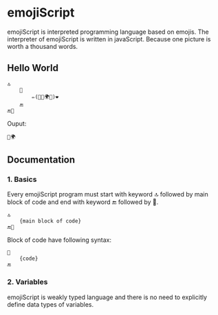 # emojiScript

emojiScript is interpreted programming language based on emojis. The interpreter of emojiScript is written in javaScript.
Because one picture is worth a thousand words.

## Hello World

	🔝
		🏃
			✏️(💬👋🌍💬)❤️
		🔚
	🔚🏁
	
Ouput:

	👋🌍



## Documentation

### 1. Basics

Every emojiScript program must start with keyword 🔝 followed by main block of code and end with keyword 🔚 followed by 🏁.

	🔝
		{main block of code}
	🔚🏁

Block of code have following syntax:

	🏃
		{code}
	🔚
	
### 2. Variables

emojiScript is weakly typed language and there is no need to explicitly define data types of variables.